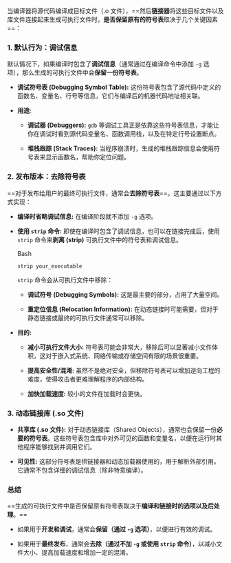 当编译器将源代码编译成目标文件（.o 文件），==然后**链接器**将这些目标文件以及库文件连接起来生成可执行文件时，**是否保留原有的符号表**取决于几个关键因素==：

### 1. 默认行为：调试信息

默认情况下，如果编译时包含了**调试信息**（通常通过在编译命令中添加 `-g` 选项），那么生成的可执行文件中会**保留一份符号表**。

- **调试符号表 (Debugging Symbol Table):** 这份符号表包含了源代码中定义的函数名、变量名、行号等信息，它们与编译后的机器代码地址相关联。
    
- **用途:**
    
    - **调试器 (Debuggers):** `gdb` 等调试工具正是依靠这些符号表信息，才能让你在调试时看到源代码变量名、函数调用栈，以及在特定行号设置断点。
        
    - **堆栈跟踪 (Stack Traces):** 当程序崩溃时，生成的堆栈跟踪信息会使用符号表来显示函数名，帮助你定位问题。


### 2. 发布版本：去除符号表

==对于发布给用户的最终可执行文件，通常会**去除符号表**==。这主要通过以下方式实现：

- **编译时省略调试信息:** 在编译阶段就不添加 `-g` 选项。
    
- **使用 `strip` 命令:** 即使在编译时包含了调试信息，也可以在链接完成后，使用 `strip` 命令来**剥离 (strip)** 可执行文件中的符号表和调试信息。
    
    Bash
    
    ```
    strip your_executable
    ```
    
    `strip` 命令会从可执行文件中移除：
    
    - **调试符号 (Debugging Symbols):** 这是最主要的部分，占用了大量空间。
        
    - **重定位信息 (Relocation Information):** 在动态链接时可能需要，但对于静态链接或最终的可执行文件通常可以移除。
        
- **目的:**
    
    - **减小可执行文件大小:** 符号表可能会非常大，移除后可以显著减小文件体积，这对于嵌入式系统、网络传输或存储空间有限的场景很重要。
        
    - **提高安全性/混淆:** 虽然不是绝对安全，但移除符号表可以增加逆向工程的难度，使得攻击者更难理解程序的内部结构。
        
    - **加快加载速度:** 较小的文件在加载时会更快。

### 3. 动态链接库 (.so 文件)

- **共享库 (.so 文件):** 对于动态链接库（Shared Objects），通常也会保留一份**必要的符号表**。这些符号表包含库中对外可见的函数和变量名，以便在运行时其他程序能够找到并调用它们。
    
- **可见性:** 这部分符号表是供链接器和动态加载器使用的，用于解析外部引用。它通常不包含详细的调试信息（除非特意编译）。


### 总结

==生成的可执行文件中是否保留原有符号表取决于**编译和链接时的选项以及后处理**。==

- 如果用于**开发和调试**，通常会**保留（通过 `-g` 选项）**，以便进行有效的调试。
    
- 如果用于**最终发布**，通常会**去除（通过不加 `-g` 或使用 `strip` 命令）**，以减小文件大小、提高加载速度和增加一定的混淆。